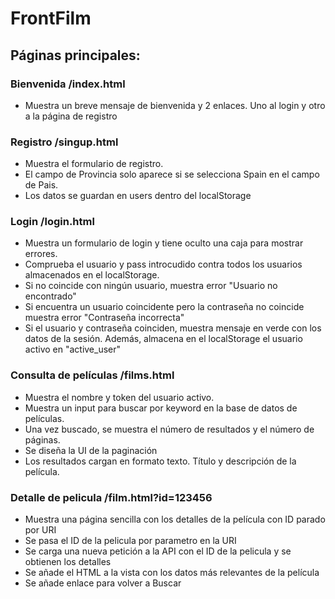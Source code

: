 # FrontFilm  

## Páginas principales:  

### Bienvenida  /index.html  
- Muestra un breve mensaje de bienvenida y 2 enlaces. Uno al login y otro a la página de registro    
  
### Registro  /singup.html  
- Muestra el formulario de registro.   
- El campo de Provincia solo aparece si se selecciona Spain en el campo de Pais.  
- Los datos se guardan en users dentro del localStorage  

### Login  /login.html  
- Muestra un formulario de login y tiene oculto una caja para mostrar errores.  
- Comprueba el usuario y pass introcudido contra todos los usuarios almacenados en el localStorage.   
- Si no coincide con ningún usuario, muestra error "Usuario no encontrado"  
- Si encuentra un usuario coincidente pero la contraseña no coincide muestra error "Contraseña incorrecta"  
- Si el usuario y contraseña coinciden, muestra mensaje en verde con los datos de la sesión. Además, almacena en el localStorage el usuario activo en "active_user"
  
### Consulta de películas  /films.html
- Muestra el nombre y token del usuario activo.
- Muestra un input para buscar por keyword en la base de datos de películas.
- Una vez buscado, se muestra el número de resultados y el número de páginas.
- Se diseña la UI de la paginación
- Los resultados cargan en formato texto. Título y descripción de la película.
  
### Detalle de pelicula  /film.html?id=123456  
- Muestra una página sencilla con los detalles de la película con ID parado por URI  
- Se pasa el ID de la pelicula por parametro en la URI  
- Se carga una nueva petición a la API con el ID de la pelicula y se obtienen los detalles  
- Se añade el HTML a la vista con los datos más relevantes de la película  
- Se añade enlace para volver a Buscar   
